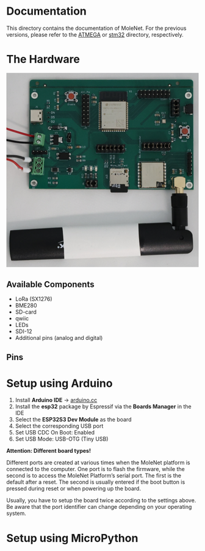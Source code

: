 # Documentation

This directory contains the documentation of MoleNet. For the previous
versions, please refer to the [ATMEGA](ATMEGA) or [stm32](stm32) directory, respectively.


# The Hardware

![The MoleNet 6.1 hardware](/images/MoleNet_6.1.jpg)

## Available Components

- LoRa (SX1276)
- BME280
- SD-card
- qwiic
- LEDs
- SDI-12
- Additional pins (analog and digital)

## Pins

# Setup using Arduino

1) Install **Arduino IDE** -> [arduino.cc](https://www.arduino.cc/en/software/)
2) Install the **esp32** package by Espressif via the **Boards Manager** in the IDE
3) Select the **ESP32S3 Dev Module** as the board
4) Select the corresponding USB port
5) Set USB CDC On Boot: Enabled
6) Set USB Mode: USB-OTG (Tiny USB)

**Attention: Different board types!**

Different ports are created at various times when the MoleNet platform is connected to the computer. One port is to flash the firmware, while the second is to access the MoleNet Platform’s serial port. The first is the default after a reset. The second is usually entered if the boot button is pressed during reset or when powering up the board.

Usually, you have to setup the board twice according to the settings above. Be
aware that the port identifier can change depending on your operating system.

# Setup using MicroPython
